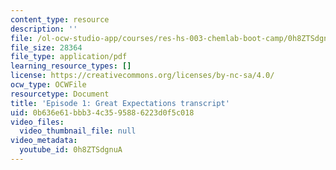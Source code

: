 ```yaml
---
content_type: resource
description: ''
file: /ol-ocw-studio-app/courses/res-hs-003-chemlab-boot-camp/0h8ZTSdgnuA_transcript.pdf
file_size: 28364
file_type: application/pdf
learning_resource_types: []
license: https://creativecommons.org/licenses/by-nc-sa/4.0/
ocw_type: OCWFile
resourcetype: Document
title: 'Episode 1: Great Expectations transcript'
uid: 0b636e61-bbb3-4c35-9588-6223d0f5c018
video_files:
  video_thumbnail_file: null
video_metadata:
  youtube_id: 0h8ZTSdgnuA
---
```

